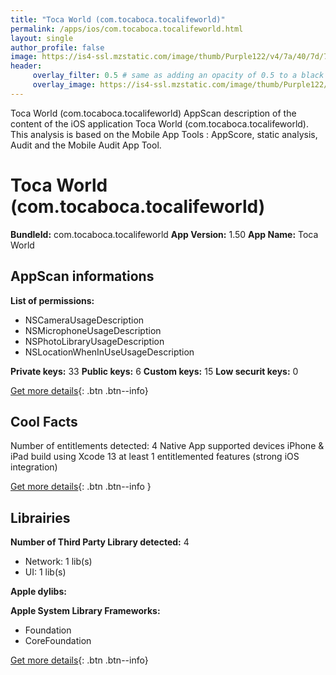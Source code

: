```yaml
---
title: "Toca World (com.tocaboca.tocalifeworld)"
permalink: /apps/ios/com.tocaboca.tocalifeworld.html
layout: single
author_profile: false
image: https://is4-ssl.mzstatic.com/image/thumb/Purple122/v4/7a/40/7d/7a407d87-a501-7579-c361-744769dbc1a5/AppIcon-0-0-1x_U007emarketing-0-0-0-6-0-0-sRGB-0-0-0-GLES2_U002c0-512MB-85-220-0-0.png/512x512bb.jpg
header: 
     overlay_filter: 0.5 # same as adding an opacity of 0.5 to a black background
     overlay_image: https://is4-ssl.mzstatic.com/image/thumb/Purple122/v4/7a/40/7d/7a407d87-a501-7579-c361-744769dbc1a5/AppIcon-0-0-1x_U007emarketing-0-0-0-6-0-0-sRGB-0-0-0-GLES2_U002c0-512MB-85-220-0-0.png/512x512bb.jpg
---
```

Toca World (com.tocaboca.tocalifeworld) AppScan description of the content of the iOS application Toca World (com.tocaboca.tocalifeworld). This analysis is based on the Mobile App Tools : AppScore, static analysis, Audit and the Mobile Audit App Tool.

# Toca World (com.tocaboca.tocalifeworld)

**BundleId:** com.tocaboca.tocalifeworld
**App Version:** 1.50
**App Name:** Toca World


## AppScan informations 

**List of permissions:** 
- NSCameraUsageDescription
- NSMicrophoneUsageDescription
- NSPhotoLibraryUsageDescription
- NSLocationWhenInUseUsageDescription
  
  
**Private keys:** 33
**Public keys:** 6
**Custom keys:** 15
**Low securit keys:** 0
  
[Get more details](/pricing.html){: .btn .btn--info}

## Cool Facts

Number of entitlements detected: 4
Native App
supported devices iPhone & iPad
build using Xcode 13
at least 1 entitlemented features (strong iOS integration)
  
[Get more details](/pricing.html){: .btn .btn--info }

## Librairies 
**Number of Third Party Library detected:** 4
- Network: 1 lib(s)
- UI: 1 lib(s)


**Apple dylibs:**


**Apple System Library Frameworks:**
- Foundation
- CoreFoundation


  
[Get more details](/pricing.html){: .btn .btn--info}

